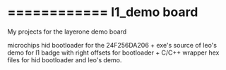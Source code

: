 
============
 l1_demo board 
============

My projects for the layerone demo board

microchips hid bootloader for the 24F256DA206 + exe's
source of leo's demo for l1 badge with right offsets for bootloader + C/C++ wrapper
hex files for hid bootloader and leo's demo.
